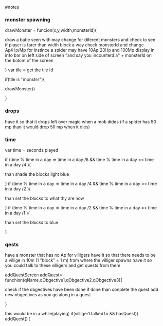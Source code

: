 #notes
### monster spawning
drawMonster = funcion(x,y,width,monsterId){ 


draw a batle seen
with may change for diferent monsters
and check to see if player is farer than width block a way 
check monsterId and change Ap/Hp/Mp
for instince a spider may have 10Ap 20Hp and 100Mp
display in info bar on left side of screen
"and say you incounterd a" + monsterId on the botom of the screen 

}
var tile = get the tile Id 

if(tile is "monster"){ 

drawMonster()

}

### drops

have it so that it drops left over magic when a mob dides 
(if a spider has 50 mp than it would drop 50 mp when it dies)

### time 

var time = seconds played 

if (time % time in a day => time in a day /8 && time % time in a day =< time in a day /4 ){

than shade the blocks light blue 

}
if (time % time in a day => time in a day /4 && time % time in a day =< time in a day /2 ){

than set the blocks to what thy are now 

}
if (time % time in a day => time in a day /2 && time % time in a day =< time in a day /1 ){

than set the blocks to blue

}

### qests 
have a monster that has no Ap for villigers 
have it so that there needs to be a villige in 10m (1 "block" = 1 m) from where the villiger spawns
have it so you could talk to these villigers and get quests from them 

addQuestScreen
addQuest= funchion(qName,qObgective1,qObgective2,qObgective3){

check if the obgectives have been done if done than conplete the quest 
add new obgectives as you go along in a quest 



}

this would be in a while(playing)
if(villiger1.talkedTo && hasQuest){
addQuest()
}
